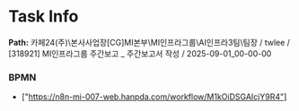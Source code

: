 # Task Info

**Path:** 카페24(주)\본사사업장\[CG]MI본부\MI인프라그룹\AI인프라3팀\팀장 / twlee / [318921] MI인프라그룹 주간보고 _ 주간보고서 작성 / 2025-09-01_00-00-00

### BPMN
- ["https://n8n-mi-007-web.hanpda.com/workflow/M1kOiDSGAIcjY9R4"]

